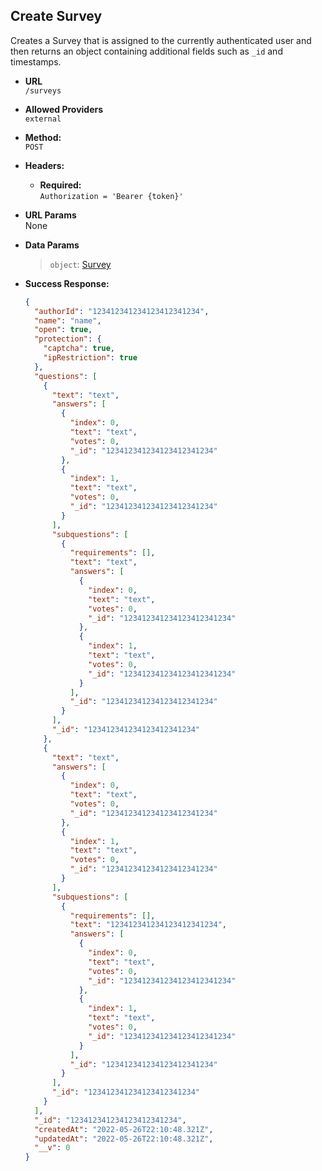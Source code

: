 ## **Create Survey**

Creates a Survey that is assigned to the currently authenticated user and then returns an object containing additional fields such as `_id` and timestamps.

- **URL**  
  `/surveys`

- **Allowed Providers**  
  `external`

- **Method:**  
  `POST`

- **Headers:**

  - **Required:**  
    `Authorization = 'Bearer {token}'`

- **URL Params**  
  None

- **Data Params**

  > `object`: [Survey](../../requests/SURVEY.md)

- **Success Response:**
  ```json
  {
    "authorId": "123412341234123412341234",
    "name": "name",
    "open": true,
    "protection": {
      "captcha": true,
      "ipRestriction": true
    },
    "questions": [
      {
        "text": "text",
        "answers": [
          {
            "index": 0,
            "text": "text",
            "votes": 0,
            "_id": "123412341234123412341234"
          },
          {
            "index": 1,
            "text": "text",
            "votes": 0,
            "_id": "123412341234123412341234"
          }
        ],
        "subquestions": [
          {
            "requirements": [],
            "text": "text",
            "answers": [
              {
                "index": 0,
                "text": "text",
                "votes": 0,
                "_id": "123412341234123412341234"
              },
              {
                "index": 1,
                "text": "text",
                "votes": 0,
                "_id": "123412341234123412341234"
              }
            ],
            "_id": "123412341234123412341234"
          }
        ],
        "_id": "123412341234123412341234"
      },
      {
        "text": "text",
        "answers": [
          {
            "index": 0,
            "text": "text",
            "votes": 0,
            "_id": "123412341234123412341234"
          },
          {
            "index": 1,
            "text": "text",
            "votes": 0,
            "_id": "123412341234123412341234"
          }
        ],
        "subquestions": [
          {
            "requirements": [],
            "text": "123412341234123412341234",
            "answers": [
              {
                "index": 0,
                "text": "text",
                "votes": 0,
                "_id": "123412341234123412341234"
              },
              {
                "index": 1,
                "text": "text",
                "votes": 0,
                "_id": "123412341234123412341234"
              }
            ],
            "_id": "123412341234123412341234"
          }
        ],
        "_id": "123412341234123412341234"
      }
    ],
    "_id": "123412341234123412341234",
    "createdAt": "2022-05-26T22:10:48.321Z",
    "updatedAt": "2022-05-26T22:10:48.321Z",
    "__v": 0
  }
  ```
